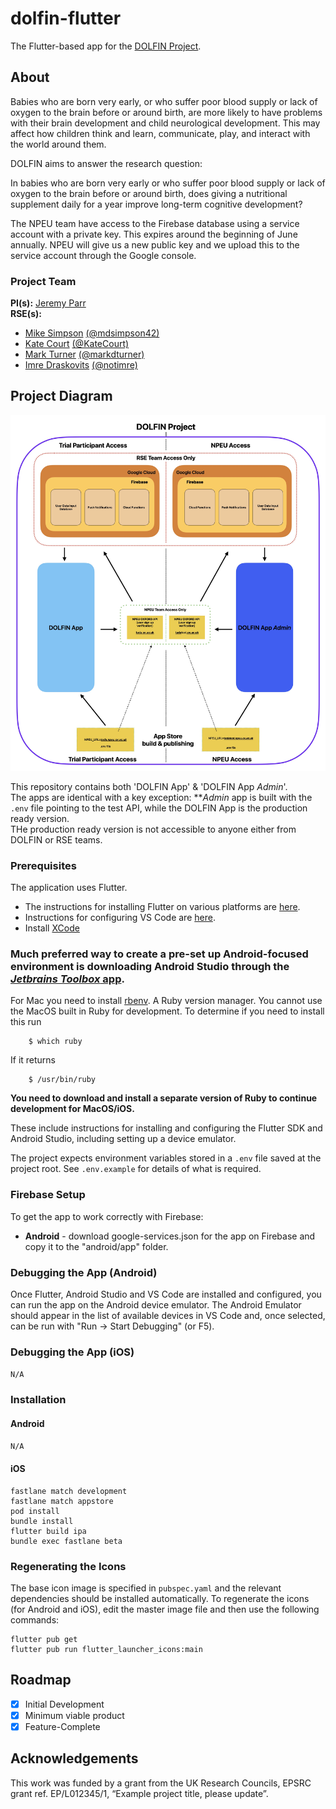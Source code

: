 # dolfin-flutter
The Flutter-based app for the [DOLFIN Project](https://www.npeu.ox.ac.uk/dolfin).   

## About

Babies who are born very early, or who suffer poor blood supply or lack of oxygen to the brain before or around birth, are more likely to have problems with their brain development and child neurological development. This may affect how children think and learn, communicate, play, and interact with the world around them.

DOLFIN aims to answer the research question:

In babies who are born very early or who suffer poor blood supply or lack of oxygen to the brain before or around birth, does giving a nutritional supplement daily for a year improve long-term cognitive development?

The NPEU team have access to the Firebase database using a service account with a private key. This expires around the beginning of June annually. NPEU will give us  a new public key and we upload this to the service account through the Google console. 

### Project Team
**PI(s):** [Jeremy Parr](https://research.ncl.ac.uk/neurodisability/theteam/jeremyparr/)  
**RSE(s):** 
* [Mike Simpson](https://rse.ncldata.dev/team/mike-simpson) [(@mdsimpson42)](https://github.com/mdsimpson42) 
* [Kate Court](https://rse.ncldata.dev/team/kate-court) [(@KateCourt)](https://github.com/KateCourt) 
* [Mark Turner](https://rse.ncldata.dev/team/mark-turner) [(@markdturner)](https://github.com/markdturner)
* [Imre Draskovits](https://rse.ncldata.dev/team/imre-draskovits) [(@notimre)](https://github.com/notimre)

## Project Diagram

<img src="./assets/images/project-diagram.jpg"  alt="project-diagram"/>

This repository contains both 'DOLFIN App' & 'DOLFIN App _Admin_'.  
The apps are identical with a key exception: **_Admin_ app is built with the `.env` file pointing to the test API, while the DOLFIN App is the production ready version.  
THe production ready version is not accessible to anyone either from DOLFIN or RSE teams. 

### Prerequisites

The application uses Flutter.

* The instructions for installing Flutter on various platforms are [here](https://docs.flutter.dev/get-started/install).
* Instructions for configuring VS Code are [here](https://docs.flutter.dev/development/tools/vs-code).
* Install [XCode](https://apps.apple.com/us/app/xcode/id497799835?mt=12)

### Much preferred way to create a pre-set up Android-focused environment is downloading Android Studio through the [_Jetbrains Toolbox_ app](https://www.jetbrains.com/toolbox-app/).

For Mac you need to install [rbenv](https://github.com/rbenv/rbenv). A Ruby version manager.
You cannot use the MacOS built in Ruby for development. To determine if you need to install this run

```
    $ which ruby
```

If it returns

```
    $ /usr/bin/ruby
```

**You need to download and install a separate version of Ruby to continue development for MacOS/iOS.**



These include instructions for installing and configuring the Flutter SDK and Android Studio, including setting up a device emulator.

The project expects environment variables stored in a `.env` file saved at the project root. See `.env.example` for details of what is required.

### Firebase Setup

To get the app to work correctly with Firebase:

* **Android** - download google-services.json for the app on Firebase and copy it to the "android/app" folder.

### Debugging the App (Android)

Once Flutter, Android Studio and VS Code are installed and configured, you can run the app on the Android device emulator. The Android Emulator should appear in the list of available devices in VS Code and, once selected, can be run with "Run -> Start Debugging" (or F5).

### Debugging the App (iOS)

`N/A`

### Installation

#### Android

`N/A`

#### iOS

```
fastlane match development
fastlane match appstore
pod install
bundle install
flutter build ipa
bundle exec fastlane beta
```

### Regenerating the Icons
The base icon image is specified in `pubspec.yaml` and the relevant dependencies should be installed automatically.
To regenerate the icons (for Android and iOS), edit the master image file and then use the following commands:

```
flutter pub get  
flutter pub run flutter_launcher_icons:main
```

## Roadmap

- [x] Initial Development  
- [x] Minimum viable product  
- [x] Feature-Complete

## Acknowledgements
This work was funded by a grant from the UK Research Councils, EPSRC grant ref. EP/L012345/1, “Example project title, please update”.
